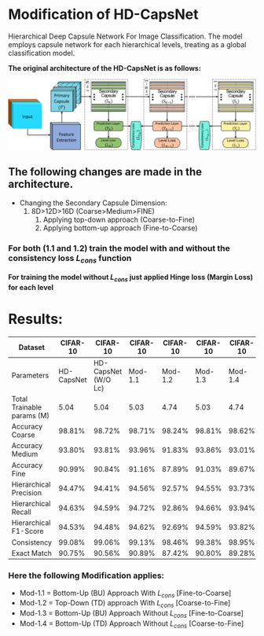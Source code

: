 # Modification of HD-CapsNet
Hierarchical Deep Capsule Network For Image Classification. The model employs capsule network for each hierarchical levels, treating as a global classification model.
 
**The original architecture of the HD-CapsNet is as follows:**
 
![fig:Architecture](Results/Architecture.png?raw=true "Architecture of the HD-CapsNet")
 
## The following changes are made in the architecture.
- Changing the Secondary Capsule Dimension:
	1. 8D>12D>16D (Coarse>Medium>FINE)
		1. Applying top-down approach (Coarse-to-Fine)
		2. Applying bottom-up approach (Fine-to-Coarse)
### For both (1.1 and 1.2) train the model with and without the consistency loss $L_{cons}$ function

**For training the model without $L_{cons}$ just applied Hinge loss (Margin Loss) for each level**

# Results:

| Dataset                           | CIFAR-10   | CIFAR-10                 | CIFAR-10 | CIFAR-10 | CIFAR-10 | CIFAR-10 | CIFAR-100  | CIFAR-100                | CIFAR-100 | CIFAR-100 | CIFAR-100 | CIFAR-100 |
|-----------------------------------|------------|--------------------------|----------|----------|----------|----------|------------|--------------------------|-----------|-----------|-----------|-----------|
| Parameters                        | HD-CapsNet | HD-CapsNet      (W/O Lc) |  Mod-1.1 |  Mod-1.2 |  Mod-1.3 |  Mod-1.4 | HD-CapsNet | HD-CapsNet      (W/O Lc) |  Mod-1.1  |  Mod-1.2  |  Mod-1.3  |  Mod-1.4  |
| Total  Trainable       params (M) |    5.04    |           5.04           |   5.03   |   4.74   |   5.03   |   4.74   |    8.52    |           8.52           |    8.37   |    5.22   |    8.37   |    5.22   |
|          Accuracy Coarse          |   98.81%   |          98.72%          |  98.71%  |  98.24%  |  98.81%  |  98.62%  |   86.85%   |          86.03%          |   86.75%  |   86.93%  |   86.18%  |   86.45%  |
|          Accuracy Medium          |   93.80%   |          93.81%          |  93.96%  |  91.83%  |  93.86%  |  93.01%  |   79.14%   |          77.83%          |   78.95%  |   78.73%  |   78.31%  |   77.78%  |
|           Accuracy Fine           |   90.99%   |          90.84%          |  91.16%  |  87.89%  |  91.03%  |  89.67%  |   66.18%   |          64.87%          |   66.17%  |   61.70%  |   64.69%  |   55.18%  |
|       Hierarchical Precision      |   94.47%   |          94.41%          |  94.56%  |  92.57%  |  94.55%  |  93.73%  |   77.07%   |          76.04%          |   77.00%  |   75.51%  |   76.14%  |   73.12%  |
|        Hierarchical Recall        |   94.63%   |          94.59%          |  94.72%  |  92.86%  |  94.66%  |  93.94%  |   78.82%   |          77.87%          |   78.73%  |   76.97%  |   77.98%  |   74.26%  |
|       Hierarchical F1-Score       |   94.53%   |          94.48%          |  94.62%  |  92.69%  |  94.59%  |  93.82%  |   77.75%   |          76.75%          |   77.68%  |   76.07%  |   76.86%  |   73.57%  |
|            Consistency            |   99.08%   |          99.06%          |  99.13%  |  98.46%  |  99.38%  |  98.95%  |   90.37%   |          89.81%          |   90.00%  |   90.64%  |   89.83%  |   92.64%  |
|            Exact Match            |   90.75%   |          90.56%          |  90.89%  |  87.42%  |  90.80%  |  89.28%  |   64.08%   |          62.53%          |   64.04%  |   60.44%  |   62.39%  |   53.93%  |

### Here the following Modification applies:

- Mod-1.1 = Bottom-Up (BU) Approach With $L_{cons}$    \[Fine-to-Coarse\]		
- Mod-1.2	= Top-Down (TD) approach With $L_{cons}$	 \[Coarse-to-Fine\]			
- Mod-1.3	= Bottom-Up (BU) Approach Without $L_{cons}$ \[Fine-to-Coarse\]				
- Mod-1.4	= Bottom-Up (TD) Approach Without $L_{cons}$ \[Coarse-to-Fine\]				
